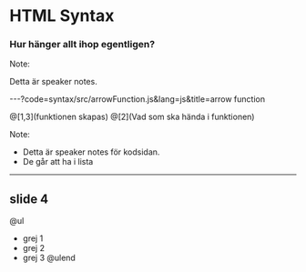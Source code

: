 # HTML Syntax
### Hur hänger allt ihop egentligen?

Note: 

Detta är speaker notes.

---?code=syntax/src/arrowFunction.js&lang=js&title=arrow function

@[1,3](funktionen skapas)
@[2](Vad som ska hända i funktionen)

Note: 

* Detta är speaker notes för kodsidan.
* De går att ha i lista

---
## slide 4

@ul
* grej 1
* grej 2
* grej 3
@ulend
